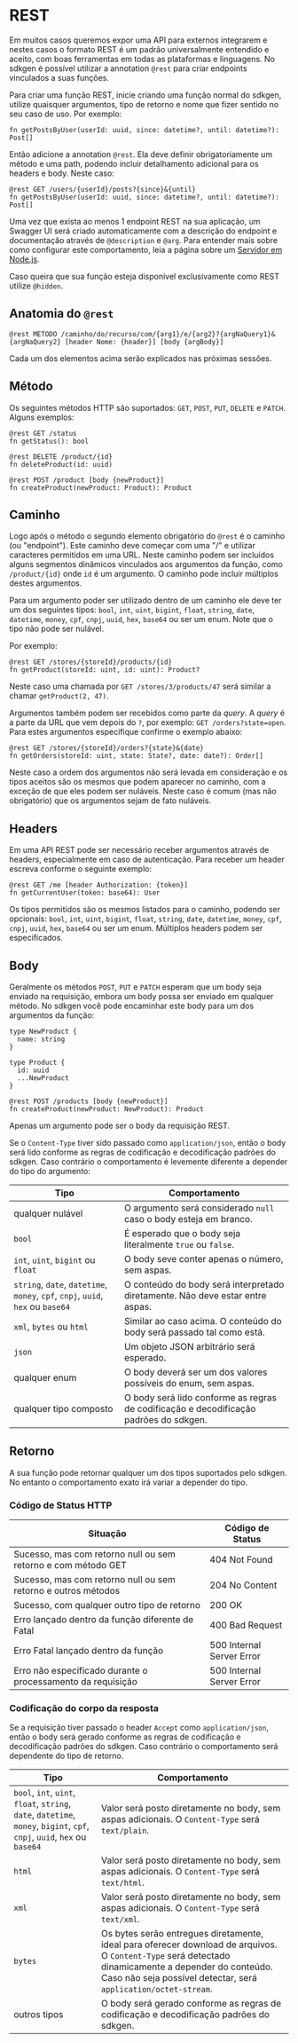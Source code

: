 # REST

Em muitos casos queremos expor uma API para externos integrarem e nestes casos o formato REST é um padrão universalmente entendido e aceito, com boas ferramentas em todas as plataformas e linguagens. No sdkgen é possível utilizar a annotation `@rest` para criar endpoints vinculados a suas funções.

Para criar uma função REST, inicie criando uma função normal do sdkgen, utilize quaisquer argumentos, tipo de retorno e nome que fizer sentido no seu caso de uso. Por exemplo:

```
fn getPostsByUser(userId: uuid, since: datetime?, until: datetime?): Post[]
```

Então adicione a annotation `@rest`. Ela deve definir obrigatoriamente um método e uma path, podendo incluir detalhamento adicional para os headers e body. Neste caso:

```
@rest GET /users/{userId}/posts?{since}&{until}
fn getPostsByUser(userId: uuid, since: datetime?, until: datetime?): Post[]
```

Uma vez que exista ao menos 1 endpoint REST na sua aplicação, um Swagger UI será criado automaticamente com a descrição do endpoint e documentação através de `@description` e `@arg`. Para entender mais sobre como configurar este comportamento, leia a página sobre um [Servidor em Node.js](../targets/servidor-nodejs.md).

Caso queira que sua função esteja disponível exclusivamente como REST utilize `@hidden`.

## Anatomia do `@rest`

```
@rest MÉTODO /caminho/do/recurso/com/{arg1}/e/{arg2}?{argNaQuery1}&{argNaQuery2} [header Nome: {header}] [body {argBody}]
```

Cada um dos elementos acima serão explicados nas próximas sessões.

## Método

Os seguintes métodos HTTP são suportados: `GET`, `POST`, `PUT`, `DELETE` e `PATCH`. Alguns exemplos:

```
@rest GET /status
fn getStatus(): bool

@rest DELETE /product/{id}
fn deleteProduct(id: uuid)

@rest POST /product [body {newProduct}]
fn createProduct(newProduct: Product): Product
```

## Caminho

Logo após o método o segundo elemento obrigatório do `@rest` é o caminho (ou "endpoint"). Este caminho deve começar com uma "/" e utilizar caracteres permitidos em uma URL. Neste caminho podem ser incluídos alguns segmentos dinâmicos vinculados aos argumentos da função, como `/product/{id}` onde `id` é um argumento. O caminho pode incluir múltiplos destes argumentos.

Para um argumento poder ser utilizado dentro de um caminho ele deve ter um dos seguintes tipos: `bool`, `int`, `uint`, `bigint`, `float`, `string`, `date`, `datetime`, `money`, `cpf`, `cnpj`, `uuid`, `hex`, `base64` ou ser um enum. Note que o tipo não pode ser nulável.

Por exemplo:

```
@rest GET /stores/{storeId}/products/{id}
fn getProduct(storeId: uint, id: uint): Product?
```

Neste caso uma chamada por `GET /stores/3/products/47` será similar a chamar `getProduct(2, 47)`.

Argumentos também podem ser recebidos como parte da _query_. A _query_ é a parte da URL que vem depois do `?`, por exemplo: `GET /orders?state=open`. Para estes argumentos especifique confirme o exemplo abaixo:

```
@rest GET /stores/{storeId}/orders?{state}&{date}
fn getOrders(storeId: uint, state: State?, date: date?): Order[]
```

Neste caso a ordem dos argumentos não será levada em consideração e os tipos aceitos são os mesmos que podem aparecer no caminho, com a exceção de que eles podem ser nuláveis. Neste caso é comum (mas não obrigatório) que os argumentos sejam de fato nuláveis.

## Headers

Em uma API REST pode ser necessário receber argumentos através de headers, especialmente em caso de autenticação. Para receber um header escreva conforme o seguinte exemplo:

```
@rest GET /me [header Authorization: {token}]
fn getCurrentUser(token: base64): User
```

Os tipos permitidos são os mesmos listados para o caminho, podendo ser opcionais: `bool`, `int`, `uint`, `bigint`, `float`, `string`, `date`, `datetime`, `money`, `cpf`, `cnpj`, `uuid`, `hex`, `base64` ou ser um enum. Múltiplos headers podem ser especificados.

## Body

Geralmente os métodos `POST`, `PUT` e `PATCH` esperam que um body seja enviado na requisição, embora um body possa ser enviado em qualquer método. No sdkgen você pode encaminhar este body para um dos argumentos da função:

```
type NewProduct {
  name: string
}

type Product {
  id: uuid
  ...NewProduct
}

@rest POST /products [body {newProduct}]
fn createProduct(newProduct: NewProduct): Product
```

Apenas um argumento pode ser o body da requisição REST.

Se o `Content-Type` tiver sido passado como `application/json`, então o body será lido conforme as regras de codificação e decodificação padrões do sdkgen. Caso contrário o comportamento é levemente diferente a depender do tipo do argumento:

| Tipo                                                                            | Comportamento                                                                         |
| ------------------------------------------------------------------------------- | ------------------------------------------------------------------------------------- |
| qualquer nulável                                                                | O argumento será considerado `null` caso o body esteja em branco.                     |
| `bool`                                                                          | É esperado que o body seja literalmente `true` ou `false`.                            |
| `int`, `uint`, `bigint` ou `float`                                              | O body seve conter apenas o número, sem aspas.                                        |
| `string`, `date`, `datetime`, `money`, `cpf`, `cnpj`, `uuid`, `hex` ou `base64` | O conteúdo do body será interpretado diretamente. Não deve estar entre aspas.         |
| `xml`, `bytes` ou `html`                                                        | Similar ao caso acima. O conteúdo do body será passado tal como está.                 |
| `json`                                                                          | Um objeto JSON arbitrário será esperado.                                              |
| qualquer enum                                                                   | O body deverá ser um dos valores possíveis do enum, sem aspas.                        |
| qualquer tipo composto                                                          | O body será lido conforme as regras de codificação e decodificação padrões do sdkgen. |

## Retorno

A sua função pode retornar qualquer um dos tipos suportados pelo sdkgen. No entanto o comportamento exato irá variar a depender do tipo.

### Código de Status HTTP

| Situação                                                      | Código de Status          |
| ------------------------------------------------------------- | ------------------------- |
| Sucesso, mas com retorno null ou sem retorno e com método GET | 404 Not Found             |
| Sucesso, mas com retorno null ou sem retorno e outros métodos | 204 No Content            |
| Sucesso, com qualquer outro tipo de retorno                   | 200 OK                    |
| Erro lançado dentro da função diferente de Fatal              | 400 Bad Request           |
| Erro Fatal lançado dentro da função                           | 500 Internal Server Error |
| Erro não especificado durante o processamento da requisição   | 500 Internal Server Error |

### Codificação do corpo da resposta

Se a requisição tiver passado o header `Accept` como `application/json`, então o body será gerado conforme as regras de codificação e decodificação padrões do sdkgen. Caso contrário o comportamento será dependente do tipo de retorno.

| Tipo                                                                                                                      | Comportamento                                                                                                                                                                                                           |
| ------------------------------------------------------------------------------------------------------------------------- | ----------------------------------------------------------------------------------------------------------------------------------------------------------------------------------------------------------------------- |
| `bool`, `int`, `uint`, `float`, `string`, `date`, `datetime`, `money`, `bigint`, `cpf`, `cnpj`, `uuid`, `hex` ou `base64` | Valor será posto diretamente no body, sem aspas adicionais. O `Content-Type` será `text/plain`.                                                                                                                         |
| `html`                                                                                                                    | Valor será posto diretamente no body, sem aspas adicionais. O `Content-Type` será `text/html`.                                                                                                                          |
| `xml`                                                                                                                    | Valor será posto diretamente no body, sem aspas adicionais. O `Content-Type` será `text/xml`.                                                                                                                          |
| `bytes`                                                                                                                   | Os bytes serão entregues diretamente, ideal para oferecer download de arquivos. O `Content-Type` será detectado dinamicamente a depender do conteúdo. Caso não seja possível detectar, será `application/octet-stream`. |
| outros tipos                                                                                                              | O body será gerado conforme as regras de codificação e decodificação padrões do sdkgen.                                                                                                                                 |
